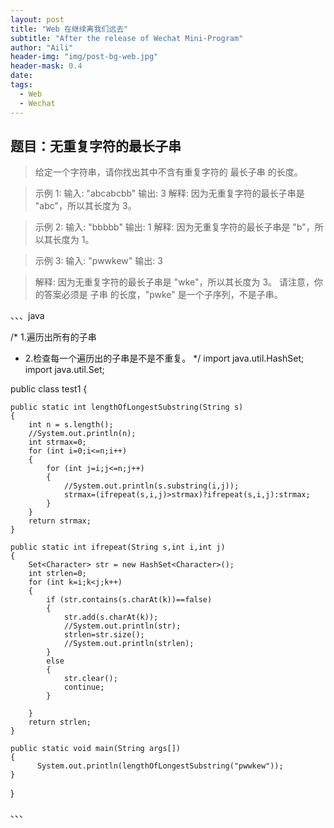 ```yaml
---
layout: post
title: "Web 在继续离我们远去"
subtitle: "After the release of Wechat Mini-Program"
author: "Aili"
header-img: "img/post-bg-web.jpg"
header-mask: 0.4
date:
tags:
  - Web
  - Wechat
---
```


## 题目：无重复字符的最长子串

> 给定一个字符串，请你找出其中不含有重复字符的 最长子串 的长度。

> 示例 1:
> 输入: "abcabcbb"
> 输出: 3 
> 解释: 因为无重复字符的最长子串是 "abc"，所以其长度为 3。

> 示例 2:
> 输入: "bbbbb"
> 输出: 1
> 解释: 因为无重复字符的最长子串是 "b"，所以其长度为 1。

> 示例 3:
> 输入: "pwwkew"
> 输出: 3

> 解释: 因为无重复字符的最长子串是 "wke"，所以其长度为 3。
>     请注意，你的答案必须是 子串 的长度，"pwke" 是一个子序列，不是子串。
     
 
、、、java

/* 1.遍历出所有的子串
 *  2.检查每一个遍历出的子串是不是不重复。
 */
import java.util.HashSet;
import java.util.Set;

public class test1 {

    public static int lengthOfLongestSubstring(String s)
    {
        int n = s.length();
        //System.out.println(n);
        int strmax=0;
        for (int i=0;i<=n;i++)
        {
            for (int j=i;j<=n;j++)
            {
                //System.out.println(s.substring(i,j));
                strmax=(ifrepeat(s,i,j)>strmax)?ifrepeat(s,i,j):strmax;
            }
        }
        return strmax;
    }

    public static int ifrepeat(String s,int i,int j)
    {
        Set<Character> str = new HashSet<Character>();
        int strlen=0;
        for (int k=i;k<j;k++)
        {
            if (str.contains(s.charAt(k))==false)
            {
                str.add(s.charAt(k));
                //System.out.println(str);
                strlen=str.size();
                //System.out.println(strlen);
            }
            else
            {
                str.clear();
                continue;
            }

        }
        return strlen;
    }

    public static void main(String args[])
    {
          System.out.println(lengthOfLongestSubstring("pwwkew"));
    }
}

、、、

